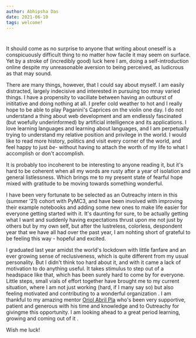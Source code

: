 ```yaml
---
author: Abhipsha Das
date: 2021-06-10
tags: welcome!
---
```


# 

It should come as no surprise to anyone that writing about oneself is a conspicuously difficult thing to no matter how facile it may seem on surface. Yet by a stroke of (incredibly good) luck here I am, doing a self-introduction online despite my unreasonable aversion to being perceived, as ludicrous as that may sound.

There are many things, however, that I could say about myself. I am easily distracted, largely indecisive and interested in pursuing too mnay varied things. I have a propensity to vacillate between having an outburst of inititative and doing nothing at all. I prefer cold weather to hot and I really hope to be able to play Paganini's Caprices on the violin one day. I do not understand a thing about web development and am endlessly fascinated (but woefully underinformed) by artificial intelligence and its applications. I love learning languages and learning about languages, and I am perpetually trying to understand my relative position and privilege in the world. I would like to read more history, politics and visit every corner of the world, and feel happy to just *be*- without having to attach the worth of my life to what I accomplish or don't accomplish.

It is probably too incoherent to be interesting to anyone reading it, but it's hard to be coherent when all my words are rusty after a year of isolation and general listlessness. Which brings me to my present state of fearful hope mixed with gratitude to be moving towards something wonderful.

I have been very fortunate to be selected as an Outreachy intern in this (summer '21) cohort with PyMC3, and have been involved with improving their example notebooks and adding some new ones to make life easier for everyone getting started with it. It's daunting for sure, to be actually getting what I want and suddenly having expectations thrust upon me not just by others but by my own self, but after the lustreless, colorless, despondent year that we have all had over the past year, I am nohting short of grateful to be feeling this way - hopeful and excited. 

I graduated last year amidst the world's lockdown with little fanfare and an ever growing sense of reclusiveness, which is quite different from my usual personality. But I didn't think too hard about it, and with it came a lack of motivation to do anything useful. It takes stimulus to step out of a headspace like that, which has been surely hard to come by for everyone. Little steps, small vials of effort together have brought me to my current situation, where I am not just working (hard, if I many say so) but also feeling motivated and contributing to a wonderful organization . I am thankful to my amazing mentor [Oriol Abril Pla](https://oriolabril.github.io/oriol_unraveled/) who's been very supportive, patient and generous with his time and knowledge and to Outreachy for givingme this opportunity. I am looking ahead to a great period learning, growing and coming out of it . 

Wish me luck!